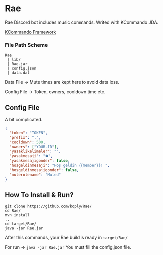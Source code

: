# Rae
Rae Discord bot includes music commands. Writed with KCommando JDA.

[KCommando Framework](https://github.com/koply/KCommando)

### File Path Scheme
```
Rae
 | lib/
 | Rae.jar
 | config.json
 | data.dat
```
Data File -> Mute times are kept here to avoid data loss.

Config File -> Token, owners, cooldown time etc.

## Config File

A bit complicated.

```json
{
  "token": "TOKEN",
  "prefix": ".",
  "cooldown": 500,
  "owners": ["YOUR-ID"],
  "yasaklikelimeler": "",
  "yasakmesaji": "⛔",
  "yasakmesajigonder": false,
  "hosgeldinmesaji": "Hoş geldin {{member}}! ",
  "hosgeldinmesajigonder": false,
  "muterolename": "Muted"
}

```

## How To Install & Run?

```
git clone https://github.com/koply/Rae/
cd Rae/
mvn install
..
cd target/Rae/
java -jar Rae.jar
```
After this commands, your Rae build is ready in `target/Rae/`

For run -> `java -jar Rae.jar`
You must fill the config.json file. 

